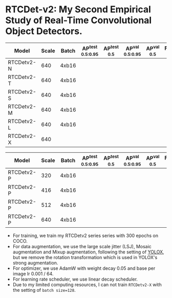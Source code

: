 # RTCDet-v2: My Second Empirical Study of Real-Time Convolutional Object Detectors.

|   Model    | Scale | Batch | AP<sup>test<br>0.5:0.95 | AP<sup>test<br>0.5 | AP<sup>val<br>0.5:0.95 | AP<sup>val<br>0.5 | FLOPs<br><sup>(G) | Params<br><sup>(M) | Weight |
|------------|-------|-------|-------------------------|--------------------|------------------------|-------------------|-------------------|--------------------|--------|
| RTCDetv2-N |  640  | 4xb16 |                         |                    |                        |                   |                   |                    |  |
| RTCDetv2-T |  640  | 4xb16 |                         |                    |                        |                   |                   |                    |  |
| RTCDetv2-S |  640  | 4xb16 |                         |                    |                        |                   |                   |                    |  |
| RTCDetv2-M |  640  | 4xb16 |                         |                    |                        |                   |                   |                    |  |
| RTCDetv2-L |  640  | 4xb16 |                         |                    |                        |                   |                   |                    |  |
| RTCDetv2-X |  640  |       |                         |                    |                        |                   |                   |                    |  |

|   Model    | Scale | Batch | AP<sup>test<br>0.5:0.95 | AP<sup>test<br>0.5 | AP<sup>val<br>0.5:0.95 | AP<sup>val<br>0.5 | FLOPs<br><sup>(G) | Params<br><sup>(M) | Weight |
|------------|-------|-------|-------------------------|--------------------|------------------------|-------------------|-------------------|--------------------|--------|
| RTCDetv2-P |  320  | 4xb16 |                         |                    |                        |                   |                   |                    |  |
| RTCDetv2-P |  416  | 4xb16 |                         |                    |                        |                   |                   |                    |  |
| RTCDetv2-P |  512  | 4xb16 |                         |                    |                        |                   |                   |                    |  |
| RTCDetv2-P |  640  | 4xb16 |                         |                    |                        |                   |                   |                    |  |

- For training, we train my RTCDetv2 series series with 300 epochs on COCO.
- For data augmentation, we use the large scale jitter (LSJ), Mosaic augmentation and Mixup augmentation, following the setting of [YOLOX](https://github.com/ultralytics/yolov5), but we remove the rotation transformation which is used in YOLOX's strong augmentation.
- For optimizer, we use AdamW with weight decay 0.05 and base per image lr 0.001 / 64.
- For learning rate scheduler, we use linear decay scheduler.
- Due to my limited computing resources, I can not train `RTCDetv2-X` with the setting of `batch size=128`.
